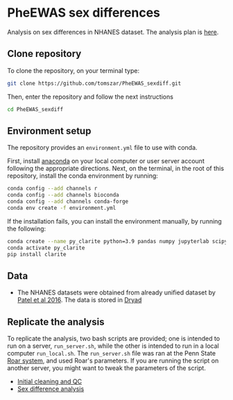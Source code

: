 # PheEWAS sex differences

Analysis on sex differences in NHANES dataset. The analysis plan is [here](https://github.com/tomszar/PheEWAS_sexdiff/blob/main/ANALYSIS_PLAN.pdf).

## Clone repository

To clone the repository, on your terminal type:

```bash
git clone https://github.com/tomszar/PheEWAS_sexdiff.git
```

Then, enter the repository and follow the next instructions

```bash
cd PheEWAS_sexdiff
```

## Environment setup

The repository provides an `environment.yml` file to use with conda.

First, install [anaconda](https://www.anaconda.com/products/individual) on your local computer or user server account following the appropriate directions. Next, on the terminal, in the root of this repository, install the conda environment by running:

```bash
conda config --add channels r
conda config --add channels bioconda
conda config --add channels conda-forge
conda env create -f environment.yml
```

If the installation fails, you can install the environment manually, by running the following:

```bash
conda create --name py_clarite python=3.9 pandas numpy jupyterlab scipy statsmodels matplotlib scikit-learn r rpy2
conda activate py_clarite
pip install clarite
```

## Data

- The NHANES datasets were obtained from already unified dataset by [Patel et al 2016](https://doi.org/10/gdcc5d). The data is stored in [Dryad](https://datadryad.org/stash/dataset/doi:10.5061/dryad.d5h62)

## Replicate the analysis

To replicate the analysis, two bash scripts are provided; one is intended to run on a server, `run_server.sh`, while the other is intended to run in a local computer `run_local.sh`.
The `run_server.sh` file was ran at the Penn State [Roar system](https://www.icds.psu.edu/computing-services/roar-user-guide/), and used Roar's parameters.
If you are running the script on another server, you might want to tweak the parameters of the script.

- [Initial cleaning and QC](https://nbviewer.jupyter.org/github/tomszar/PheEWAS_sexdiff/blob/main/Code/02_QC.ipynb)
- [Sex difference analysis](https://nbviewer.jupyter.org/github/tomszar/PheEWAS_sexdiff/blob/main/Code/03_Analysis.ipynb)
